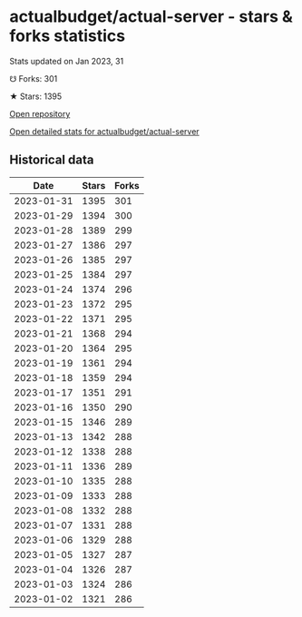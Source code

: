 # actualbudget/actual-server - stars & forks statistics

Stats updated on Jan 2023, 31

☋ Forks: 301

★ Stars: 1395

[Open repository](https://github.com/actualbudget/actual-server)

[Open detailed stats for actualbudget/actual-server](https://reviewgithub.com/rep/actualbudget/actual-server)

## Historical data
| Date | Stars | Forks |
|------|-------|-------|
| 2023-01-31 | 1395 | 301 | 
| 2023-01-29 | 1394 | 300 | 
| 2023-01-28 | 1389 | 299 | 
| 2023-01-27 | 1386 | 297 | 
| 2023-01-26 | 1385 | 297 | 
| 2023-01-25 | 1384 | 297 | 
| 2023-01-24 | 1374 | 296 | 
| 2023-01-23 | 1372 | 295 | 
| 2023-01-22 | 1371 | 295 | 
| 2023-01-21 | 1368 | 294 | 
| 2023-01-20 | 1364 | 295 | 
| 2023-01-19 | 1361 | 294 | 
| 2023-01-18 | 1359 | 294 | 
| 2023-01-17 | 1351 | 291 | 
| 2023-01-16 | 1350 | 290 | 
| 2023-01-15 | 1346 | 289 | 
| 2023-01-13 | 1342 | 288 | 
| 2023-01-12 | 1338 | 288 | 
| 2023-01-11 | 1336 | 289 | 
| 2023-01-10 | 1335 | 288 | 
| 2023-01-09 | 1333 | 288 | 
| 2023-01-08 | 1332 | 288 | 
| 2023-01-07 | 1331 | 288 | 
| 2023-01-06 | 1329 | 288 | 
| 2023-01-05 | 1327 | 287 | 
| 2023-01-04 | 1326 | 287 | 
| 2023-01-03 | 1324 | 286 | 
| 2023-01-02 | 1321 | 286 | 

